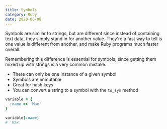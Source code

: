 ```yaml
---
title: Symbols
category: Ruby
date: 2020-06-08
---
```


Symbols are similar to strings, but are different since instead of containing text data, they simply stand in for another value. They're a fast way to tell is one value is different from another, and make Ruby programs much faster overall.

Remembering this difference is essential for symbols, since getting them mixed up with strings is a very common mistake.

* There can only be one instance of a given symbol
* Symbols are immutable
* Great for hash keys
* You can convert a string to a symbol with the `to_sym` method

```ruby
variable = {
  :name => 'Max'
}

variable[:name]
# 'Max'
```
